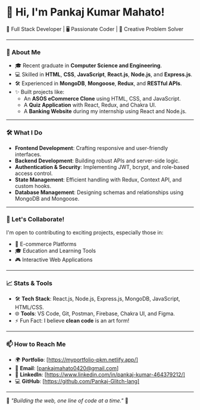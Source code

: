 # 👋 Hi, I'm Pankaj Kumar Mahato!

🚀 Full Stack Developer | 🖥️ Passionate Coder | 🎨 Creative Problem Solver

---

### 🌟 About Me
- 🎓 Recent graduate in **Computer Science and Engineering**.
- 💻 Skilled in **HTML**, **CSS**, **JavaScript**, **React.js**, **Node.js**, and **Express.js**.
- 🛠️ Experienced in **MongoDB**, **Mongoose**, **Redux**, and **RESTful APIs**.
- ✨ Built projects like:
  - An **ASOS eCommerce Clone** using HTML, CSS, and JavaScript.
  - A **Quiz Application** with React, Redux, and Chakra UI.
  - A **Banking Website** during my internship using React and Node.js.

---

### 🛠️ What I Do
- **Frontend Development**: Crafting responsive and user-friendly interfaces.
- **Backend Development**: Building robust APIs and server-side logic.
- **Authentication & Security**: Implementing JWT, bcrypt, and role-based access control.
- **State Management**: Efficient handling with Redux, Context API, and custom hooks.
- **Database Management**: Designing schemas and relationships using MongoDB and Mongoose.

---

### 📌 Let's Collaborate!
I'm open to contributing to exciting projects, especially those in:
- 🛒 E-commerce Platforms
- 🎓 Education and Learning Tools
- 🎮 Interactive Web Applications

---

### 📈 Stats & Tools
- 🛠️ **Tech Stack**: React.js, Node.js, Express.js, MongoDB, JavaScript, HTML/CSS.
- 🌐 **Tools**: VS Code, Git, Postman, Firebase, Chakra UI, and Figma.
- ⚡ Fun Fact: I believe **clean code** is an art form!

---

### 📫 How to Reach Me
- 🌍 **Portfolio**: [https://myportfolio-pkm.netlify.app/]
- 📧 **Email**: [pankajmahato0420@gmail.com]
- 💼 **LinkedIn**: [https://www.linkedin.com/in/pankaj-kumar-464379212/]
- 💻 **GitHub**: [https://github.com/Pankaj-Glitch-lang]

---

🌟 _"Building the web, one line of code at a time."_ 🌟
